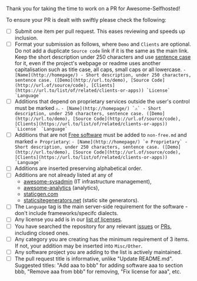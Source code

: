 Thank you for taking the time to work on a PR for Awesome-Selfhosted!

To ensure your PR is dealt with swiftly please check the following:

- [ ] Submit one item per pull request. This eases reviewing and speeds up inclusion.
- [ ] Format your submission as follows, where `Demo` and `Clients` are optional.
  Do not add a duplicate `Source code` link if it is the same as the main link.
  Keep the short description under 250 characters and use [sentence case](https://en.wikipedia.org/wiki/Letter_case#Sentence_case)
  for it, even if the project's webpage or readme uses another capitalisation
  such as title case, all caps, small caps or all lowercase.
  `` - [Name](http://homepage/) - Short description, under 250 characters, sentence case. ([Demo](http://url.to/demo), [Source Code](http://url.of/source/code), [Clients](https://url.to/list/of/related/clients-or-apps)) `License` `Language` ``
- [ ] Additions that depend on proprietary services outside the user's control must be marked `⚠`.
  `` - [Name](http://homepage/) `⚠` - Short description, under 250 characters, sentence case. ([Demo](http://url.to/demo), [Source Code](http://url.of/source/code), [Clients](https://url.to/list/of/related/clients-or-apps)) `License` `Language` ``
- [ ] Additions that are not [Free software](https://en.wikipedia.org/wiki/Free_software)
  must be added to `non-free.md` and marked `⊘ Proprietary`:
  `` - [Name](http://homepage/) `⊘ Proprietary` - Short description, under 250 characters, sentence case. ([Demo](http://url.to/demo), [Source Code](http://url.of/source/code), [Clients](https://url.to/list/of/related/clients-or-apps)) `Language` ``
- [ ] Additions are inserted preserving alphabetical order.
- [ ] Additions are not already listed at any of
  - [awesome-sysadmin](https://github.com/n1trux/awesome-sysadmin) (IT infrastructure management),
  - [awesome-analytics](https://github.com/onurakpolat/awesome-analytics) (analytics),
  - [staticgen.com](https://www.staticgen.com/)
  - [staticsitegenerators.net](https://staticsitegenerators.net/) (static site generators).
- [ ] The `Language` tag is the main server-side requirement for the software - don't include frameworks/specifc dialects.
- [ ] Any license you add is in our [list of licenses](https://github.com/awesome-selfhosted/awesome-selfhosted/blob/master/README.md#list-of-licenses).
- [ ] You have searched the repository for any relevant [issues](https://github.com/awesome-selfhosted/awesome-selfhosted/issues) or [PRs](https://github.com/awesome-selfhosted/awesome-selfhosted/pulls), including closed ones.
- [ ] Any category you are creating has the minimum requirement of 3 items.
  If not, your addition may be inserted into `Misc/Other`.
- [ ] Any software project you are adding to the list is actively maintained.
- [ ] The pull request title is informative, unlike "Update README.md".
  Suggested titles: "Add aaa to bbb" for adding software aaa to section bbb,
  "Remove aaa from bbb" for removing, "Fix license for aaa", etc.
